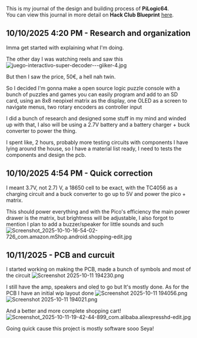 <!--
  ===================    !!READ THIS NOTICE!!   ====================
  DO NOT edit this file manually. Your changes WILL BE OVERWRITTEN!
  This journal is auto generated and updated by Hack Club Blueprint.
  To edit this file, please edit your journal entries on Blueprint.
  ==================================================================
-->

This is my journal of the design and building process of **PiLogic64**.  
You can view this journal in more detail on **Hack Club Blueprint** [here](https://blueprint.hackclub.com/projects/380).


## 10/10/2025 4:20 PM - Research and organization  

Imma get started with explaining what I'm doing.

The other day I was watching reels and saw this
![juego-interactivo-super-decoder---giiker-4.jpg](https://blueprint.hackclub.com/user-attachments/blobs/proxy/eyJfcmFpbHMiOnsiZGF0YSI6MTM5NCwicHVyIjoiYmxvYl9pZCJ9fQ==--1790b01892cf3436b6374be4b8d16a375f44b816/juego-interactivo-super-decoder---giiker-4.jpg)

But then I saw the price, 50€, a hell nah twin.

So I decided I'm gonna make a open source logic puzzle console with a bunch of puzzles and games you can easily program and add to an SD card, using an 8x8 neopixel matrix as the display, one OLED as a screen to navigate menus, two rotary encoders as controller input 

I did a bunch of research and designed some stuff in my mind and winded up with that, I also will be using a 2.7V battery and a battery charger + buck converter to power the thing.

I spent like, 2 hours, probably more testing circuits with components I have lying around the house, so I have a material list ready, I need to tests the components and design the pcb.  

## 10/10/2025 4:54 PM - Quick correction   

I meant 3.7V, not 2.7)
V, a 18650 cell to be exact, with the TC4056 as a charging circuit and a buck converter to go up to 5V and power the pico + matrix.

This should power everything and with the Pico's efficiency the main power drawer is the matrix, but brightness will be adjustable, I also forgot to mention I plan to add a buzzer/speaker for little sounds and such
![Screenshot_2025-10-10-16-54-02-726_com.amazon.mShop.android.shopping-edit.jpg](https://blueprint.hackclub.com/user-attachments/blobs/proxy/eyJfcmFpbHMiOnsiZGF0YSI6MTQwNSwicHVyIjoiYmxvYl9pZCJ9fQ==--c0affaedc754e065d9fadc7acb07cf5fc9938c9e/Screenshot_2025-10-10-16-54-02-726_com.amazon.mShop.android.shopping-edit.jpg)

  

## 10/11/2025 - PCB and curcuit  

I started working on making the PCB, made a bunch of symbols and most of the circuit
![Screenshot 2025-10-11 194230.png](https://blueprint.hackclub.com/user-attachments/blobs/proxy/eyJfcmFpbHMiOnsiZGF0YSI6MTY0MywicHVyIjoiYmxvYl9pZCJ9fQ==--5ba0c743337b9913a8d3660f721a937d0b0d8625/Screenshot%202025-10-11%20194230.png)

I still have the amp, speakers and oled to go but It's mostly done.
As for the PCB I have an initial wip layout done ![Screenshot 2025-10-11 194056.png](https://blueprint.hackclub.com/user-attachments/blobs/proxy/eyJfcmFpbHMiOnsiZGF0YSI6MTY0NSwicHVyIjoiYmxvYl9pZCJ9fQ==--a5283a7517b107ab74033400115bd1bae40f0e44/Screenshot%202025-10-11%20194056.png)
![Screenshot 2025-10-11 194021.png](https://blueprint.hackclub.com/user-attachments/blobs/proxy/eyJfcmFpbHMiOnsiZGF0YSI6MTY0NCwicHVyIjoiYmxvYl9pZCJ9fQ==--73e6e6af5f83c337ea12794dfdb9a2223f7ab48b/Screenshot%202025-10-11%20194021.png)

And a better and more complete shopping cart!
![Screenshot_2025-10-11-19-42-44-899_com.alibaba.aliexpresshd-edit.jpg](https://blueprint.hackclub.com/user-attachments/blobs/proxy/eyJfcmFpbHMiOnsiZGF0YSI6MTY0NiwicHVyIjoiYmxvYl9pZCJ9fQ==--5226dc3b26b66cf00eaa3cf334ac9d51fdbb42fd/Screenshot_2025-10-11-19-42-44-899_com.alibaba.aliexpresshd-edit.jpg)


Going quick cause this project is mostly software sooo
Seya!
  


